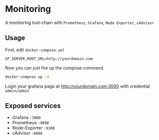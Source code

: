 # Monitoring

A monitoring tool-chain with `Prometheus`, `Grafana`, `Node Exporter`, `cAdvisor`

## Usage

First, edit `docker-compose.yml`

```
GF_SERVER_ROOT_URL=http://yourdomain.com
```

Now you can just fire up the compose command.

```bash
docker-compose up -d
```

Login your grafana page at http://yourdomain.com:3000 with credential `admin/admin`

## Exposed services

- Grafana `:3000`
- Prometheus `:9090`
- Node-Exporter `:9100`
- cAdvisor `:8080`

